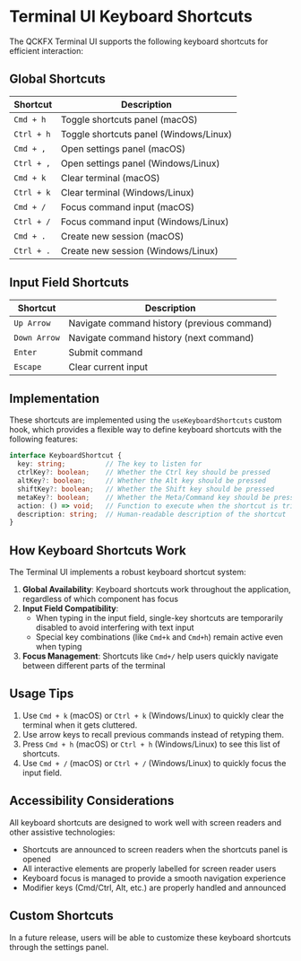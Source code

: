 # Terminal UI Keyboard Shortcuts

The QCKFX Terminal UI supports the following keyboard shortcuts for efficient interaction:

## Global Shortcuts

| Shortcut | Description |
|----------|-------------|
| `Cmd + h` | Toggle shortcuts panel (macOS) |
| `Ctrl + h` | Toggle shortcuts panel (Windows/Linux) |
| `Cmd + ,` | Open settings panel (macOS) |
| `Ctrl + ,` | Open settings panel (Windows/Linux) |
| `Cmd + k` | Clear terminal (macOS) |
| `Ctrl + k` | Clear terminal (Windows/Linux) |
| `Cmd + /` | Focus command input (macOS) |
| `Ctrl + /` | Focus command input (Windows/Linux) |
| `Cmd + .` | Create new session (macOS) |
| `Ctrl + .` | Create new session (Windows/Linux) |

## Input Field Shortcuts

| Shortcut | Description |
|----------|-------------|
| `Up Arrow` | Navigate command history (previous command) |
| `Down Arrow` | Navigate command history (next command) |
| `Enter` | Submit command |
| `Escape` | Clear current input |

## Implementation

These shortcuts are implemented using the `useKeyboardShortcuts` custom hook, which provides a flexible way to define keyboard shortcuts with the following features:

```typescript
interface KeyboardShortcut {
  key: string;          // The key to listen for
  ctrlKey?: boolean;    // Whether the Ctrl key should be pressed
  altKey?: boolean;     // Whether the Alt key should be pressed
  shiftKey?: boolean;   // Whether the Shift key should be pressed
  metaKey?: boolean;    // Whether the Meta/Command key should be pressed
  action: () => void;   // Function to execute when the shortcut is triggered
  description: string;  // Human-readable description of the shortcut
}
```

## How Keyboard Shortcuts Work

The Terminal UI implements a robust keyboard shortcut system:

1. **Global Availability**: Keyboard shortcuts work throughout the application, regardless of which component has focus
2. **Input Field Compatibility**: 
   - When typing in the input field, single-key shortcuts are temporarily disabled to avoid interfering with text input
   - Special key combinations (like `Cmd+k` and `Cmd+h`) remain active even when typing
3. **Focus Management**: Shortcuts like `Cmd+/` help users quickly navigate between different parts of the terminal

## Usage Tips

1. Use `Cmd + k` (macOS) or `Ctrl + k` (Windows/Linux) to quickly clear the terminal when it gets cluttered.
2. Use arrow keys to recall previous commands instead of retyping them.
3. Press `Cmd + h` (macOS) or `Ctrl + h` (Windows/Linux) to see this list of shortcuts.
4. Use `Cmd + /` (macOS) or `Ctrl + /` (Windows/Linux) to quickly focus the input field.

## Accessibility Considerations

All keyboard shortcuts are designed to work well with screen readers and other assistive technologies:

- Shortcuts are announced to screen readers when the shortcuts panel is opened
- All interactive elements are properly labelled for screen reader users
- Keyboard focus is managed to provide a smooth navigation experience
- Modifier keys (Cmd/Ctrl, Alt, etc.) are properly handled and announced

## Custom Shortcuts

In a future release, users will be able to customize these keyboard shortcuts through the settings panel.